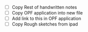 - [ ] Copy Rest of handwritten notes
- [ ] Copy OPF application into new file
- [ ] Add link to this in OPF application
- [ ] Copy Rough sketches from ipad
